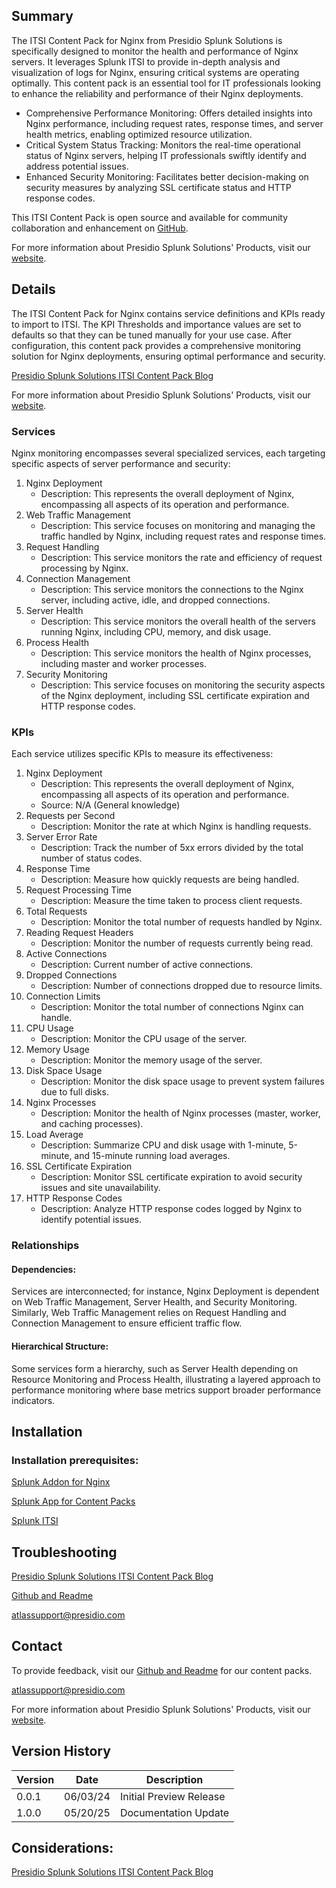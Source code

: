 ## Summary
The ITSI Content Pack for Nginx from Presidio Splunk Solutions is specifically designed to monitor the health and performance of Nginx servers. It leverages Splunk ITSI to provide in-depth analysis and visualization of logs for Nginx, ensuring critical systems are operating optimally. This content pack is an essential tool for IT professionals looking to enhance the reliability and performance of their Nginx deployments.

* Comprehensive Performance Monitoring: Offers detailed insights into Nginx performance, including request rates, response times, and server health metrics, enabling optimized resource utilization.
* Critical System Status Tracking: Monitors the real-time operational status of Nginx servers, helping IT professionals swiftly identify and address potential issues.
* Enhanced Security Monitoring: Facilitates better decision-making on security measures by analyzing SSL certificate status and HTTP response codes.

This ITSI Content Pack is open source and available for community collaboration and enhancement on [GitHub](https://www.github.com/kinneygroup).

For more information about Presidio Splunk Solutions' Products, visit our [website](https://atlas.presidio.com).

## Details
The ITSI Content Pack for Nginx contains service definitions and KPIs ready to import to ITSI. The KPI Thresholds and importance values are set to defaults so that they can be tuned manually for your use case. After configuration, this content pack provides a comprehensive monitoring solution for Nginx deployments, ensuring optimal performance and security.

[Presidio Splunk Solutions ITSI Content Pack Blog](https://kinneygroup.com/blog/installing-itsi-content-packs/)

For more information about Presidio Splunk Solutions' Products, visit our [website](https://atlas.presidio.com).

### Services
Nginx monitoring encompasses several specialized services, each targeting specific aspects of server performance and security:

1. Nginx Deployment
    * Description: This represents the overall deployment of Nginx, encompassing all aspects of its operation and performance.
2. Web Traffic Management
    * Description: This service focuses on monitoring and managing the traffic handled by Nginx, including request rates and response times.
3. Request Handling
    * Description: This service monitors the rate and efficiency of request processing by Nginx.
4. Connection Management
    * Description: This service monitors the connections to the Nginx server, including active, idle, and dropped connections.
5. Server Health
    * Description: This service monitors the overall health of the servers running Nginx, including CPU, memory, and disk usage.
6. Process Health
    * Description: This service monitors the health of Nginx processes, including master and worker processes.
7. Security Monitoring
    * Description: This service focuses on monitoring the security aspects of the Nginx deployment, including SSL certificate expiration and HTTP response codes.

### KPIs
Each service utilizes specific KPIs to measure its effectiveness:

1. Nginx Deployment
    * Description: This represents the overall deployment of Nginx, encompassing all aspects of its operation and performance.
    * Source: N/A (General knowledge)
2. Requests per Second
    * Description: Monitor the rate at which Nginx is handling requests.
3. Server Error Rate
    * Description: Track the number of 5xx errors divided by the total number of status codes.
4. Response Time
    * Description: Measure how quickly requests are being handled.
5. Request Processing Time
    * Description: Measure the time taken to process client requests.
6. Total Requests
    * Description: Monitor the total number of requests handled by Nginx.
7. Reading Request Headers
    * Description: Monitor the number of requests currently being read.
8. Active Connections
    * Description: Current number of active connections.
9. Dropped Connections
    * Description: Number of connections dropped due to resource limits.
10. Connection Limits
    * Description: Monitor the total number of connections Nginx can handle.
11. CPU Usage
    * Description: Monitor the CPU usage of the server.
12. Memory Usage
    * Description: Monitor the memory usage of the server.
13. Disk Space Usage
    * Description: Monitor the disk space usage to prevent system failures due to full disks.
14. Nginx Processes
    * Description: Monitor the health of Nginx processes (master, worker, and caching processes).
15. Load Average
    * Description: Summarize CPU and disk usage with 1-minute, 5-minute, and 15-minute running load averages.
16. SSL Certificate Expiration
    * Description: Monitor SSL certificate expiration to avoid security issues and site unavailability.
17. HTTP Response Codes
    * Description: Analyze HTTP response codes logged by Nginx to identify potential issues.

### Relationships
#### Dependencies:
Services are interconnected; for instance, Nginx Deployment is dependent on Web Traffic Management, Server Health, and Security Monitoring. Similarly, Web Traffic Management relies on Request Handling and Connection Management to ensure efficient traffic flow.

#### Hierarchical Structure:
Some services form a hierarchy, such as Server Health depending on Resource Monitoring and Process Health, illustrating a layered approach to performance monitoring where base metrics support broader performance indicators.

## Installation

### Installation prerequisites:

[Splunk Addon for Nginx](https://splunkbase.splunk.com/app/3258)

[Splunk App for Content Packs](https://splunkbase.splunk.com/app/5391)

[Splunk ITSI](https://www.splunk.com/en_us/products/it-service-intelligence.html)

## Troubleshooting

[Presidio Splunk Solutions ITSI Content Pack Blog](https://kinneygroup.com/blog/installing-itsi-content-packs/)

[Github and Readme](https://www.github.com/kinneygroup)

atlassupport@presidio.com

## Contact

To provide feedback, visit our [Github and Readme](https://www.github.com/kinneygroup) for our content packs.

atlassupport@presidio.com

For more information about Presidio Splunk Solutions' Products, visit our [website](https://atlas.presidio.com).

## Version History

| Version | Date  | Description               |
|---------|-------|---------------------------|
| 0.0.1   | 06/03/24 | Initial Preview Release   |
| 1.0.0   | 05/20/25 | Documentation Update |

## Considerations:

[Presidio Splunk Solutions ITSI Content Pack Blog](https://kinneygroup.com/blog/installing-itsi-content-packs/)